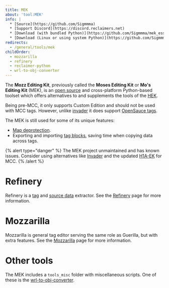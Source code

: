 ```yaml
---
title: MEK
about: 'tool:MEK'
info: |
  * [Source](https://github.com/Sigmmma)
  * [Support Discord](https://discord.reclaimers.net)
  * [Download (with bundled Python)](https://github.com/Sigmmma/mek_essentials/releases)
  * [Download (Linux or using system Python)](https://github.com/Sigmmma/mek/releases)
redirects:
  - /general/tools/mek
childOrder:
  - mozzarilla
  - refinery
  - reclaimer-python
  - wrl-to-obj-converter
---
```

The **Mozz Editing Kit**, previously called the **Moses Editing Kit** or **Mo's Editing Kit** (MEK), is an [open source][mek-repo] and cross-platform Python-based toolset which offers alternatives to and supplements the tools of the [HEK](~). 

Being pre-MCC, it only supports Custom Edition and should not be used with MCC tags. However, unlike [invader](~) it does support [OpenSauce tags](~opensauce#new-tag-groups).

The MEK is still used for some of its unique features:
* [Map deprotection](~map#protected-maps).
* Exporting and importing [tag blocks](~tags#blocks), saving time when copying data across tags.

{% alert type="danger" %}
The MEK project unmaintained and has known issues. Consider using alternatives like [Invader](~) and the updated [H1A-EK](~) for MCC.
{% /alert %}

# Refinery
Refinery is a [tag](~tags) and [source data](~source-data) extractor. See the [Refinery](~refinery) page for more information.

# Mozzarilla
Mozzarilla is general tag editor serving the same role as Guerilla, but with extra features. See the [Mozzarilla](~mozzarilla) page for more information.

# Other tools
The MEK includes a `tools_misc` folder with miscellaneous scripts. One of these is the [wrl-to-obj-converter](~).

[mek-repo]: https://github.com/Sigmmma/mek
